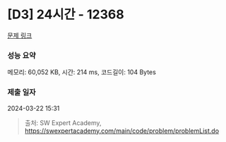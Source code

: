 # [D3] 24시간 - 12368 

[문제 링크](https://swexpertacademy.com/main/code/problem/problemDetail.do?contestProbId=AXsEBlLqedsDFARX) 

### 성능 요약

메모리: 60,052 KB, 시간: 214 ms, 코드길이: 104 Bytes

### 제출 일자

2024-03-22 15:31



> 출처: SW Expert Academy, https://swexpertacademy.com/main/code/problem/problemList.do